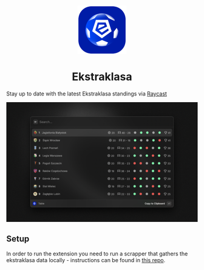 <div align="center">
  <img src="assets/ekstraklasa-logo.png" height="128">
  <h1>Ekstraklasa</h1>
</div>

Stay up to date with the latest Ekstraklasa standings via [Raycast](https://raycast.com/)

![Demo](./metadata/ekstraklasa-1.png)

## Setup

In order to run the extension you need to run a scrapper that gathers the ekstraklasa data locally - instructions can be found in [this repo](https://github.com/szarbartosz/ekstraklasa-scraper).

